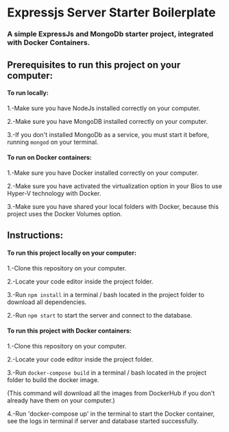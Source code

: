 # Expressjs Server Starter Boilerplate
### A simple ExpressJs and MongoDb starter project, integrated with Docker Containers.

## Prerequisites to run this project on your computer:
#### To run locally:
1.-Make sure you have NodeJs installed correctly on your computer.

2.-Make sure you have MongoDB installed correctly on your computer.

3.-If you don't installed MongoDb as a service, you must start it before, running `mongod` on your terminal.


#### To run on Docker containers:
1.-Make sure you have Docker installed correctly on your computer.

2.-Make sure you have activated the virtualization option in your Bios to use Hyper-V technology with Docker.

3.-Make sure you have shared your local folders with Docker, because this project uses the Docker Volumes option.



## Instructions:
#### To run this project locally on your computer:
1.-Clone this repository on your computer.

2.-Locate your code editor inside the project folder.

3.-Run `npm install` in a terminal / bash located in the project folder to download all dependencies.

2.-Run `npm start` to start the server and connect to the database.



#### To run this project with Docker containers:
1.-Clone this repository on your computer.

2.-Locate your code editor inside the project folder.

3.-Run `docker-compose build` in a terminal / bash located in the project folder to build the docker image.

(This command will download all the images from DockerHub if you don't already have them on your computer.)

4.-Run 'docker-compose up' in the terminal to start the Docker container, see the logs in terminal if server and database started successfully.
